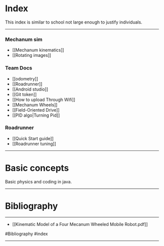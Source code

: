 # Index
This index is similar to school not large enough to justify individuals.

---
### Mechanum sim 
- [[Mechanum kinematics]]
- [[Rotating images]]
### Team Docs
- [[odometry]]
- [[Roadrunner]]
- [[Android studio]]
- [[Git token]]
- [[How to upload Through Wifi]]
- [[Mechanum Wheels]]
- [[Field-Oriented Drive]]
- [[PID algo|Turning Pid]]
### Roadrunner
- [[Quick Start guide]]
- [[Roadrunner tuning]]



---
# Basic concepts 
Basic physics and coding in java. 

---

# Bibliography 
---
- [[Kinematic Model of a Four Mecanum Wheeled Mobile Robot.pdf]]

#Bibliography
#index

---
